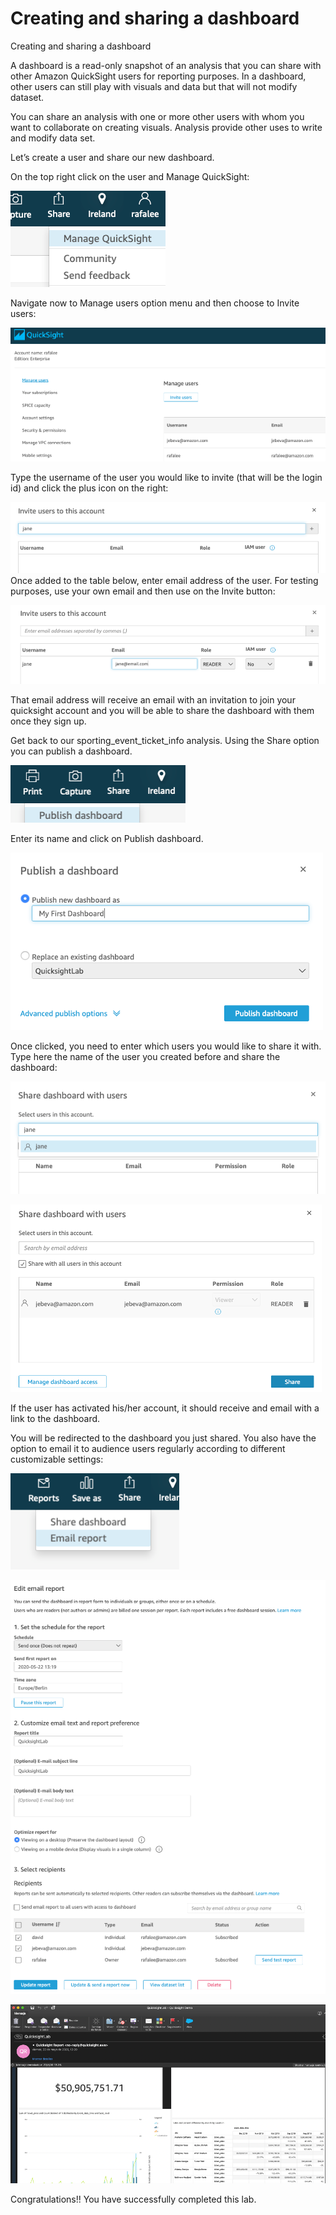 # Creating and sharing a dashboard

Creating and sharing a dashboard

A dashboard is a read-only snapshot of an analysis that you can share with other Amazon QuickSight users for reporting purposes. In a dashboard, other users can still play with visuals and data but that will not modify dataset. 

You can share an analysis with one or more other users with whom you want to collaborate on creating visuals. Analysis provide other uses to write and modify data set.

Let’s create a user and share our new dashboard.

On the top right click on the user and Manage QuickSight:

 
![screenshot](img/50.png)

Navigate now to Manage users option menu and then choose to Invite users:

 
![screenshot](img/51.png)

Type the username of the user you would like to invite (that will be the login id) and click the plus icon on the right:

 

![screenshot](img/52.png)
Once added to the table below, enter email address of the user. For testing purposes, use your own email and then use on the Invite button:

 
![screenshot](img/53.png)

That email address will receive an email with an invitation to join your quicksight account and you will be able to share the dashboard with them once they sign up.

Get back to our sporting_event_ticket_info analysis. Using the Share option you can publish a dashboard. 

 
![screenshot](img/54.png)

Enter its name and click on Publish dashboard.
 
![screenshot](img/55.png)

Once clicked, you need to enter which users you would like to share it with. Type here the name of the user you created before and share the dashboard: 

 
![screenshot](img/56.png)

 
![screenshot](img/57.png)

If the user has activated his/her account, it should receive and email with a link to the dashboard.

You will be redirected to the dashboard you just shared. You also have the option to email it to audience users regularly according to different customizable settings:

 
![screenshot](img/58.png)


 
![screenshot](img/59.png)

 

![screenshot](img/60.png)


Congratulations!! You have successfully completed this lab.